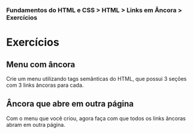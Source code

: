### Fundamentos do HTML e CSS > HTML > Links em Âncora > Exercícios

# Exercícios

## Menu com âncora
Crie um menu utilizando tags semânticas do HTML, que possui 3 seções com 3 links âncoras para cada.

## Âncora que abre em outra página
Com o menu que você criou, agora faça com que todos os links âncoras abram em outra página.
